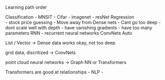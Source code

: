 Learning path order

Classification 
    - MNSIT
    - Cifar
    - imagenet
    - resNet 
Regression  
    - stock price guessing 
    - 
Move away from Dense nets 
    - Cant go too deep 
    - dont scale well with depth
    - have vanishing gradients 
    - have too many parameters
    RNN - recurrent neural networks
    ConvNets
Auto



List / Vector -> Dense data works okay, not too deep

grid data, discritized -> ConvNets

point cloud neural networks -> Graph NN or Transformers

Transformers are good at relationships
    - NLP
    - 
